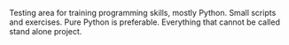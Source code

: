 Testing area for training programming skills, mostly Python. Small scripts and exercises. Pure Python is preferable. Everything that cannot be called stand alone project.
